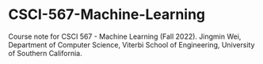 # CSCI-567-Machine-Learning
Course note for CSCI 567 - Machine Learning (Fall 2022).
Jingmin Wei, Department of Computer Science, Viterbi School of Engineering, University of Southern California.
